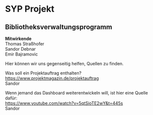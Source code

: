 # SYP Projekt
## Bibliotheksverwaltungsprogramm

**Mitwirkende**\
Thomas Straßhofer\
Sandor Debnar\
Emir Bajramovic

Hier können wir uns gegenseitig helfen, Quellen zu finden.

Was soll ein Projektauftrag enthalten?\
https://www.projektmagazin.de/projektauftrag
\
Sandor

Wenn jemand das Dashboard weiterentwickeln will, ist hier eine Quelle dafür:\
https://www.youtube.com/watch?v=5qtSioTE2wY&t=445s
\
Sandor
